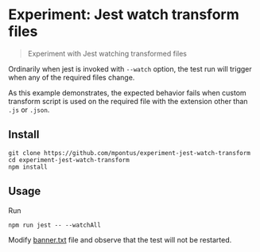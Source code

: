 # Experiment: Jest watch transform files

> Experiment with Jest watching transformed files

Ordinarily when jest is invoked with `--watch` option, the test run will trigger when any of the required files change.

As this example demonstrates, the expected behavior fails when custom transform script is used on the required file with the extension other than `.js` or `.json`.

## Install

```
git clone https://github.com/mpontus/experiment-jest-watch-transform
cd experiment-jest-watch-transform
npm install
```

## Usage

Run

```
npm run jest -- --watchAll
```

Modify [banner.txt](banner.txt) file and observe that the test will not be restarted. 
